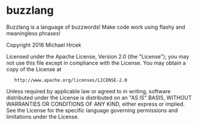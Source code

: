 # buzzlang
Buzzlang is a language of buzzwords! Make code work using flashy and meaningless phrases!

   Copyright 2016 Michael Hrcek

   Licensed under the Apache License, Version 2.0 (the "License");
   you may not use this file except in compliance with the License.
   You may obtain a copy of the License at

       http://www.apache.org/licenses/LICENSE-2.0

   Unless required by applicable law or agreed to in writing, software
   distributed under the License is distributed on an "AS IS" BASIS,
   WITHOUT WARRANTIES OR CONDITIONS OF ANY KIND, either express or 
implied.
   See the License for the specific language governing permissions and
   limitations under the License.
